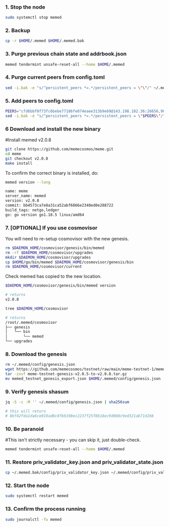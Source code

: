 ### 1. Stop the node
```sh
sudo systemctl stop memed
```
### 2. Backup
```sh
cp -r $HOME/.memed $HOME/.memed.bak
```
### 3. Purge previous chain state and addrbook.json
```sh
memed tendermint unsafe-reset-all --home $HOME/.memed
```
### 4. Purge current peers from config.toml
```sh
sed -i.bak -e "s/^persistent_peers *=.*/persistent_peers = \"\"/" ~/.memed/config/config.toml
```
### 5. Add peers to config.toml
```sh
PEERS="cfd6bbf0f73fc6bebe77186fe074eaee313b9e69@143.198.102.36:26656,964a2d95dc93d6493c51ecd80ed3acc444839b9e@45.76.177.106:26656,decd5a2f00260c65c43b531cb9b0b8e542419f4c@134.122.18.140:26656"
sed -i.bak -e "s/^persistent_peers *=.*/persistent_peers = \"$PEERS\"/" ~/.memed/config/config.toml
```
### 6 Download and install the new binary
#Install memed v2.0.8
```sh
git clone https://github.com/memecosmos/meme.git
cd meme
git checkout v2.0.8
make install
```
To confirm the correct binary is installed, do:
```sh
memed version --long
```
```sh
name: meme
server_name: memed
version: v2.0.8
commit: bb4573ca7e8a31ca52abf6866e2340ed0e288722
build_tags: netgo,ledger
go: go version go1.18.5 linux/amd64
```
### 7. [OPTIONAL] If you use cosmovisor
You will need to re-setup cosmovisor with the new genesis.
```sh
rm $DAEMON_HOME/cosmovisor/genesis/bin/memed
rm -rf $DAEMON_HOME/cosmovisor/upgrades
mkdir $DAEMON_HOME/cosmovisor/upgrades
cp $HOME/go/bin/memed $DAEMON_HOME/cosmovisor/genesis/bin
rm $DAEMON_HOME/cosmovisor/current
```
Check memed has copied to the new location.
```sh
$DAEMON_HOME/cosmovisor/genesis/bin/memed version

# returns
v2.0.8

tree $DAEMON_HOME/cosmovisor

# returns
/root/.memed/cosmovisor
├── genesis
│   └── bin
│       └── memed
└── upgrades
```

### 8. Download the  genesis
```sh
rm ~/.memed/config/genesis.json
wget https://github.com/memecosmos/testnet/raw/main/meme-testnet-1/meme-testnet-genesis-v2.0.5-to-v2.0.8.tar.gz
tar -zxvf meme-testnet-genesis-v2.0.5-to-v2.0.8.tar.gz
mv memed_testnet_genesis_export.json $HOME/.memed/config/genesis.json
```

### 9. Verify genesis shasum
```sh
jq -S -c -M '' ~/.memed/config/genesis.json | sha256sum

# this will return
# 8bf42fda1da6ce019ad8c8fbb198ec2237f25f8b18ec9d088c9ed321ab71d266
```
### 10. Be paranoid
#This isn't strictly necessary - you can skip it, just double-check.
```sh
memed tendermint unsafe-reset-all --home $HOME/.memed
```
### 11. Restore priv_validator_key.json and priv_validator_state.json
```sh
cp ~/.memed.bak/config/priv_validator_key.json ~/.memed/config/priv_validator_key.json
```
### 12. Start the node
```sh
sudo systemctl restart memed
```
### 13. Confirm the process running
```sh
sudo journalctl -fu memed
```
